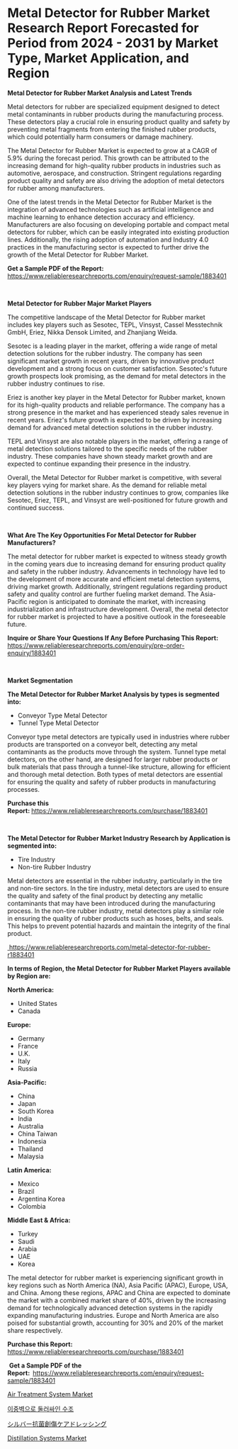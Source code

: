 <p><h1>Metal Detector for Rubber Market Research Report Forecasted for Period from 2024 -  2031 by Market Type, Market Application, and Region</h1></p><p><strong>Metal Detector for Rubber Market Analysis and Latest Trends</strong></p>
<p><p>Metal detectors for rubber are specialized equipment designed to detect metal contaminants in rubber products during the manufacturing process. These detectors play a crucial role in ensuring product quality and safety by preventing metal fragments from entering the finished rubber products, which could potentially harm consumers or damage machinery.</p><p>The Metal Detector for Rubber Market is expected to grow at a CAGR of 5.9% during the forecast period. This growth can be attributed to the increasing demand for high-quality rubber products in industries such as automotive, aerospace, and construction. Stringent regulations regarding product quality and safety are also driving the adoption of metal detectors for rubber among manufacturers.</p><p>One of the latest trends in the Metal Detector for Rubber Market is the integration of advanced technologies such as artificial intelligence and machine learning to enhance detection accuracy and efficiency. Manufacturers are also focusing on developing portable and compact metal detectors for rubber, which can be easily integrated into existing production lines. Additionally, the rising adoption of automation and Industry 4.0 practices in the manufacturing sector is expected to further drive the growth of the Metal Detector for Rubber Market.</p></p>
<p><strong>Get a Sample PDF of the Report:&nbsp;</strong> <a href="https://www.reliableresearchreports.com/enquiry/request-sample/1883401">https://www.reliableresearchreports.com/enquiry/request-sample/1883401</a></p>
<p>&nbsp;</p>
<p><strong>Metal Detector for Rubber Major Market Players</strong></p>
<p><p>The competitive landscape of the Metal Detector for Rubber market includes key players such as Sesotec, TEPL, Vinsyst, Cassel Messtechnik GmbH, Eriez, Nikka Densok Limited, and Zhanjiang Weida. </p><p>Sesotec is a leading player in the market, offering a wide range of metal detection solutions for the rubber industry. The company has seen significant market growth in recent years, driven by innovative product development and a strong focus on customer satisfaction. Sesotec's future growth prospects look promising, as the demand for metal detectors in the rubber industry continues to rise.</p><p>Eriez is another key player in the Metal Detector for Rubber market, known for its high-quality products and reliable performance. The company has a strong presence in the market and has experienced steady sales revenue in recent years. Eriez's future growth is expected to be driven by increasing demand for advanced metal detection solutions in the rubber industry.</p><p>TEPL and Vinsyst are also notable players in the market, offering a range of metal detection solutions tailored to the specific needs of the rubber industry. These companies have shown steady market growth and are expected to continue expanding their presence in the industry.</p><p>Overall, the Metal Detector for Rubber market is competitive, with several key players vying for market share. As the demand for reliable metal detection solutions in the rubber industry continues to grow, companies like Sesotec, Eriez, TEPL, and Vinsyst are well-positioned for future growth and continued success.</p></p>
<p>&nbsp;</p>
<p><strong>What Are The Key Opportunities For Metal Detector for Rubber Manufacturers?</strong></p>
<p><p>The metal detector for rubber market is expected to witness steady growth in the coming years due to increasing demand for ensuring product quality and safety in the rubber industry. Advancements in technology have led to the development of more accurate and efficient metal detection systems, driving market growth. Additionally, stringent regulations regarding product safety and quality control are further fueling market demand. The Asia-Pacific region is anticipated to dominate the market, with increasing industrialization and infrastructure development. Overall, the metal detector for rubber market is projected to have a positive outlook in the foreseeable future.</p></p>
<p><strong>Inquire or Share Your Questions If Any Before Purchasing This Report:</strong> <a href="https://www.reliableresearchreports.com/enquiry/pre-order-enquiry/1883401">https://www.reliableresearchreports.com/enquiry/pre-order-enquiry/1883401</a></p>
<p>&nbsp;</p>
<p><strong>Market Segmentation</strong></p>
<p><strong>The Metal Detector for Rubber Market Analysis by types is segmented into:</strong></p>
<p><ul><li>Conveyor Type Metal Detector</li><li>Tunnel Type Metal Detector</li></ul></p>
<p><p>Conveyor type metal detectors are typically used in industries where rubber products are transported on a conveyor belt, detecting any metal contaminants as the products move through the system. Tunnel type metal detectors, on the other hand, are designed for larger rubber products or bulk materials that pass through a tunnel-like structure, allowing for efficient and thorough metal detection. Both types of metal detectors are essential for ensuring the quality and safety of rubber products in manufacturing processes.</p></p>
<p><strong>Purchase this Report:&nbsp;</strong><a href="https://www.reliableresearchreports.com/purchase/1883401">https://www.reliableresearchreports.com/purchase/1883401</a></p>
<p>&nbsp;</p>
<p><strong>The Metal Detector for Rubber Market Industry Research by Application is segmented into:</strong></p>
<p><ul><li>Tire Industry</li><li>Non-tire Rubber Industry</li></ul></p>
<p><p>Metal detectors are essential in the rubber industry, particularly in the tire and non-tire sectors. In the tire industry, metal detectors are used to ensure the quality and safety of the final product by detecting any metallic contaminants that may have been introduced during the manufacturing process. In the non-tire rubber industry, metal detectors play a similar role in ensuring the quality of rubber products such as hoses, belts, and seals. This helps to prevent potential hazards and maintain the integrity of the final product.</p></p>
<p><a href="https://www.reliableresearchreports.com/metal-detector-for-rubber-r1883401">&nbsp;https://www.reliableresearchreports.com/metal-detector-for-rubber-r1883401</a></p>
<p><strong>In terms of Region, the Metal Detector for Rubber Market Players available by Region are:</strong></p>
<p>
    <p> <strong> North America: </strong>
        <ul>
            <li>United States</li>
            <li>Canada</li>
        </ul>
        </p> 
    <p> <strong> Europe: </strong>
        <ul>
            <li>Germany</li>
            <li>France</li>
            <li>U.K.</li>
            <li>Italy</li>
            <li>Russia</li>
        </ul>
        </p> 
    <p> <strong> Asia-Pacific: </strong>
        <ul>
            <li>China</li>
            <li>Japan</li>
            <li>South Korea</li>
            <li>India</li>
            <li>Australia</li>
            <li>China Taiwan</li>
            <li>Indonesia</li>
            <li>Thailand</li>
            <li>Malaysia</li>
        </ul>
        </p> 
    <p> <strong> Latin America: </strong>
        <ul>
            <li>Mexico</li>
            <li>Brazil</li>
            <li>Argentina Korea</li>
            <li>Colombia</li>
        </ul>
        </p> 
    <p> <strong> Middle East & Africa: </strong>
        <ul>
            <li>Turkey</li>
            <li>Saudi</li>
            <li>Arabia</li>
            <li>UAE</li>
            <li>Korea</li>
        </ul>
    </p>
    </p>
<p><p>The metal detector for rubber market is experiencing significant growth in key regions such as North America (NA), Asia Pacific (APAC), Europe, USA, and China. Among these regions, APAC and China are expected to dominate the market with a combined market share of 40%, driven by the increasing demand for technologically advanced detection systems in the rapidly expanding manufacturing industries. Europe and North America are also poised for substantial growth, accounting for 30% and 20% of the market share respectively.</p></p>
<p><strong>Purchase this Report: </strong><a href="https://www.reliableresearchreports.com/purchase/1883401">https://www.reliableresearchreports.com/purchase/1883401</a></p>
<p>&nbsp;<strong>Get a Sample PDF of the Report:&nbsp;&nbsp;</strong><a href="https://www.reliableresearchreports.com/enquiry/request-sample/1883401">https://www.reliableresearchreports.com/enquiry/request-sample/1883401</a></p>
<p><strong></strong></p>
<p><p><a href="https://github.com/nusratjahan12006/Market-Research-Report-List-1/blob/main/air-treatment-system-market.md">Air Treatment System Market</a></p><p><a href="https://github.com/emakpiahsopiah/Market-Research-Report-List-1/blob/main/4065028172748.md">이중벽으로 둘러싸인 수조</a></p><p><a href="https://github.com/oqoeusbvpadwjs08/Market-Research-Report-List-2/blob/main/8150302160627.md">シルバー抗菌創傷ケアドレッシング</a></p><p><a href="https://github.com/alwa8650/Market-Research-Report-List-1/blob/main/distillation-systems-market.md">Distillation Systems Market</a></p></p>